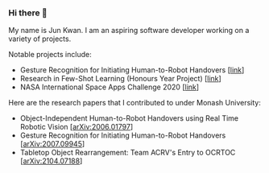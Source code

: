 ### Hi there 👋

My name is Jun Kwan. I am an aspiring software developer working on a variety of projects.

Notable projects include:

* Gesture Recognition for Initiating Human-to-Robot Handovers [[link](https://github.com/junwenkwan/human-robot-handover)]
* Research in Few-Shot Learning (Honours Year Project) [[link](https://github.com/junwenkwan/final-year-project)]
* NASA International Space Apps Challenge 2020 [[link](https://2020.spaceappschallenge.org/challenges/confront/spot-fire-3/teams/the-universe-academy/project)]

Here are the research papers that I contributed to under Monash University:

* Object-Independent Human-to-Robot Handovers using Real Time Robotic Vision [[arXiv:2006.01797](https://arxiv.org/abs/2006.01797)]
* Gesture Recognition for Initiating Human-to-Robot Handovers [[arXiv:2007.09945](https://arxiv.org/abs/2007.09945)]
* Tabletop Object Rearrangement: Team ACRV's Entry to OCRTOC [[arXiv:2104.07188](https://arxiv.org/abs/2104.07188)]

<!--
**junwenkwan/junwenkwan** is a ✨ _special_ ✨ repository because its `README.md` (this file) appears on your GitHub profile.

Here are some ideas to get you started:

- 🔭 I’m currently working on ...
- 🌱 I’m currently learning ...
- 👯 I’m looking to collaborate on ...
- 🤔 I’m looking for help with ...
- 💬 Ask me about ...
- 📫 How to reach me: ...
- 😄 Pronouns: ...
- ⚡ Fun fact: ...
-->
